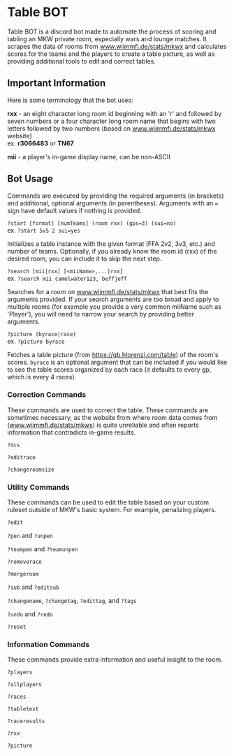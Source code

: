 # Table BOT

Table BOT is a discord bot made to automate the process of scoring and tabling an MKW private room, especially wars and lounge matches.
It scrapes the data of rooms from www.wiimmfi.de/stats/mkwx and calculates scores for the teams and the players to create a table picture, as well as providing additional tools to edit and correct tables.

## Important Information

Here is some terminology that the bot uses:

**rxx** - an eight character long room id beginning with an 'r' and followed by seven numbers or a four character long room name that begins with two letters followed by two numbers (based on www.wiimmfi.de/stats/mkwx website)\
ex. **r3066483** or **TN67**

**mii** - a player's in-game display name, can be non-ASCII

## Bot Usage

Commands are executed by providing the required arguments (in brackets) and additional, optional arguments (in parentheses). Arguments with an `=` sign have default values if nothing is provided.

`?start [format] [numTeams] (room rxx) (gps=3) (sui=no)`\
ex. `?start 5v5 2 sui=yes`

Initializes a table instance with the given format (FFA 2v2, 3v3, etc.) and number of teams. Optionally, if you already know the room id (rxx) of the desired room, you can include it to skip the next step.

`?search [mii|rxx] [<miiName>,...|rxx]`\
ex. `?search mii camelwater123, beffjeff`

Searches for a room on www.wiimmfi.de/stats/mkwx that best fits the arguments provided. If your search arguments are too broad and apply to multiple rooms (for example you provide a very common miiName such as 'Player'), you will need to narrow your search by providing better arguments. 

`?picture (byrace|race)`\
ex. `?picture byrace`

Fetches a table picture (from https://gb.hlorenzi.com/table) of the room's scores. `byrace` is an optional argument that can be included if you would like to see the table scores organized by each race (it defaults to every gp, which is every 4 races).


### Correction Commands

These commands are used to correct the table. These commands are sometimes necessary, as the website from where room data comes from (www.wiimmfi.de/stats/mkwx) is quite unreliable and often reports information that contradicts in-game results.

`?dcs`

`?editrace`

`?changeroomsize`


### Utility Commands

These commands can be used to edit the table based on your custom ruleset outside of MKW's basic system. For example, penalizing players.

`?edit`

`?pen` and `?unpen`

`?teampen` and `?teamunpen`

`?removerace`

`?mergeroom`

`?sub` and `?editsub`

`?changename`, `?changetag`, `?edittag`, and `?tags`

`?undo` and `?redo`

`?reset`

### Information Commands

These commands provide extra information and useful insight to the room.

`?players`

`?allplayers`

`?races`

`?tabletext`

`?raceresults`

`?rxx`

`?picture`

